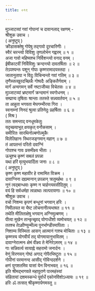 ```yaml
---
title: ०१९

---
```

मुञ्जाटव्यां गवां गोपानां च दावानलाद् रक्षणम् -  
श्रीशुक उवाच ।  
( अनुष्टुप् )  
क्रीडासक्तेषु गोपेषु तद्गावो दूरचारिणीः ।  
स्वैरं चरन्त्यो विविशुः तृणलोभेन गह्वरम् ॥ १ ॥  
अजा गावो महिष्यश्च निर्विशन्त्यो वनाद् वनम् ।  
ईषीकाटवीं निर्विविशुः क्रन्दन्त्यो दावतर्षिताः ॥ २ ॥  
तेऽपश्यन्तः पशून् गोपाः कृष्णरामादयस्तदा ।  
जातानुतापा न विदुः विचिन्वन्तो गवां गतिम् ॥ ३ ॥  
तृणैस्तत्खुरदच्छिन्नैः गोष्पदैः अङ्कितैर्गवाम् ।  
मार्गं अन्वगमन् सर्वे नष्टाजीव्या विचेतसः ॥ ४ ॥  
मुञ्जाटव्यां भ्रष्टमार्गं क्रन्दमानं स्वगोधनम् ।  
सम्प्राप्य तृषिताः श्रान्ताः ततस्ते सन्न्यवर्तयन् ॥ ५ ॥  
ता आहूता भगवता मेघगम्भीरया गिरा ।  
स्वनाम्नां निनदं श्रुत्वा प्रतिनेदुः प्रहर्षिताः ॥ ६ ॥  
( मिश्र )  
ततः समन्ताद् वनधूमकेतुः  
यदृच्छयाभूत् क्षयकृत् वनौकसाम् ।  
समीरितः सारथिनोल्बणोल्मुकैः  
विलेलिहानः स्थिरजङ्‌गमान् महान् ॥ ७ ॥  
तं आपतन्तं परितो दवाग्निं  
गोपाश्च गावः प्रसमीक्ष्य भीताः ।  
ऊचुश्च कृष्णं सबलं प्रपन्ना  
यथा हरिं मृत्युभयार्दिता जनाः ॥ ८ ॥  
( अनुष्टुप् )  
कृष्ण कृष्ण महावीर हे रामामित विक्रम ।  
दावाग्निना दह्यमानान् प्रपन्नान् त्रातुमर्हथः ॥ ९ ॥  
नूनं त्वद्बान्धवाः कृष्ण न चार्हन्त्यवसीदितुम् ।  
वयं हि सर्वधर्मज्ञ त्वन्नाथाः त्वत्परायणाः ॥ १० ॥  
श्रीशुक उवाच ।  
वचो निशम्य कृपणं बन्धूनां भगवान् हरिः ।  
निमीलयत मा भैष्ट लोचनानीत्यभाषत ॥ ११ ॥  
तथेति मीलिताक्षेषु भगवान् अग्निमुल्बणम् ।  
पीत्वा मुखेन तान्कृच्छ्राद् योगाधीशो व्यमोचयत् ॥ १२ ॥  
ततश्च तेऽक्षीण्युन्मील्य पुनर्भाण्डीरमापिताः ।  
निशाम्य विस्मिता आसन् आत्मानं गाश्च मोचिताः ॥ १३ ॥  
कृष्णस्य योगवीर्यं तद् योगमायानुभावितम् ।  
दावाग्नेरात्मनः क्षेमं वीक्ष्य ते मेनिरेऽमरम् ॥ १४ ॥  
गाः सन्निवर्त्य सायाह्ने सहरामो जनार्दनः ।  
वेणुं विरणयन् गोष्ठं अगाद् गोपैरभिष्टुतः ॥ १५ ॥  
गोपीनां परमानन्द आसीद् गोविन्ददर्शने ।  
क्षणं युगशतमिव यासां येन विनाभवत् ॥ १६ ॥  
इति श्रीमद्भागवते महापुराणे पारमहंस्यां  
संहितायां दशमस्कन्धे पूर्वार्धे एकोनविंशोऽध्यायः ॥ १९ ॥  
हरिः ॐ तत्सत् श्रीकृष्णार्पणमस्तु ॥